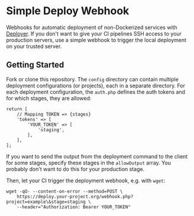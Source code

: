 # Simple Deploy Webhook

Webhooks for automatic deployment of non-Dockerized services with [Deployer](https://deployer.org).
If you don't want to give your CI pipelines SSH access to your production servers, use a simple webhook to trigger the local deployment on your trusted server.

## Getting Started

Fork or clone this repository.
The `config` directory can contain multiple deployment configurations (or projects), each in a separate directory.
For each deployment configuration, the `auth.php` defines the auth tokens and for which stages, they are allowed: 

```injectablephp
return [
    // Mapping TOKEN => {stages}
    'tokens' => [
        'YOUR_TOKEN' => [
            'staging',
        ],
    ],
];
```

If you want to send the output from the deployment command to the client for some stages, specify these stages in the `allowOutput` array.
You probably don't want to do this for your production stage.

Then, let your CI trigger the deployment webhook, e.g. with `wget`:

```shell
wget -qO- --content-on-error --method=POST \
    https://deploy.your-project.org/webhook.php?project=example\&stage=staging \
    --header="Authorization: Bearer YOUR_TOKEN"
```
